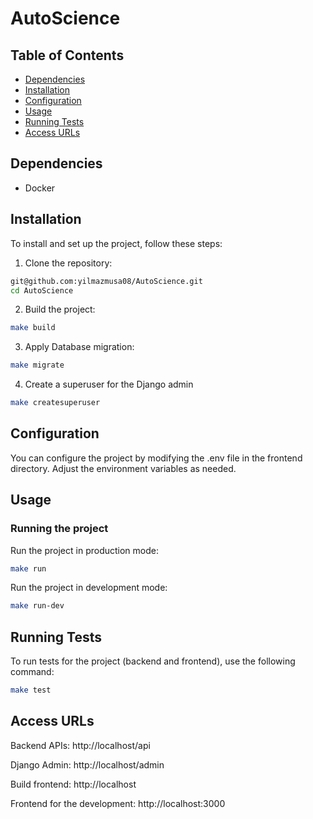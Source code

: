 # AutoScience

## Table of Contents

- [Dependencies](#dependencies)
- [Installation](#installation)
- [Configuration](#configuration)
- [Usage](#usage)
- [Running Tests](#running-tests)
- [Access URLs](#access-urls)


## Dependencies

- Docker

## Installation

To install and set up the project, follow these steps:

1. Clone the repository:

```sh
git@github.com:yilmazmusa08/AutoScience.git
cd AutoScience
```

2. Build the project:

```sh
make build
```

3. Apply Database migration:

```sh
make migrate
```

4. Create a superuser for the Django admin

```sh
make createsuperuser
```

## Configuration

You can configure the project by modifying the .env file in the frontend directory. Adjust the environment variables as needed.

## Usage

### Running the project

Run the project in production mode:

```sh
make run
```

Run the project in development mode:

```sh
make run-dev
```

## Running Tests

To run tests for the project (backend and frontend), use the following command:

```sh
make test
```

## Access URLs

Backend APIs: http://localhost/api

Django Admin: http://localhost/admin

Build frontend: http://localhost

Frontend for the development: http://localhost:3000

